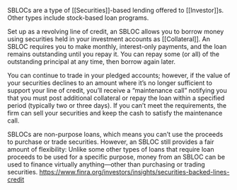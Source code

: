 SBLOCs are a type of [[Securities]]-based lending offered to [[Investor]]s. Other types include stock-based loan programs.

Set up as a revolving line of credit, an SBLOC allows you to borrow money using securities held in your investment accounts as [[Collateral]]. An SBLOC requires you to make monthly, interest-only payments, and the loan remains outstanding until you repay it. You can repay some (or all) of the outstanding principal at any time, then borrow again later.

You can continue to trade in your pledged accounts; however, if the value of your securities declines to an amount where it’s no longer sufficient to support your line of credit, you’ll receive a “maintenance call” notifying you that you must post additional collateral or repay the loan within a specified period (typically two or three days). If you can’t meet the requirements, the firm can sell your securities and keep the cash to satisfy the maintenance call.

SBLOCs are non-purpose loans, which means you can’t use the proceeds to purchase or trade securities. However, an SBLOC still provides a fair amount of flexibility: Unlike some other types of loans that require loan proceeds to be used for a specific purpose, money from an SBLOC can be used to finance virtually anything—other than purchasing or trading securities.
https://www.finra.org/investors/insights/securities-backed-lines-credit